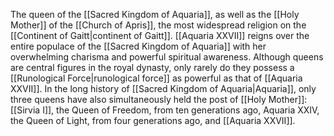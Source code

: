 The queen of the <span class="political-bodies-places">[[Sacred Kingdom of Aquaria]]</span>, as well as the <span class="miscellaneous">[[Holy Mother]]</span> of the <span class="miscellaneous">[[Church of Apris]]</span>, the most widespread religion on the <span class="political-bodies-places">[[Continent of Gaitt|continent of Gaitt]]</span>.
<span class="people">[[Aquaria XXVII]]</span> reigns over the entire populace of the <span class="political-bodies-places">[[Sacred Kingdom of Aquaria]]</span> with her overwhelming charisma and powerful spiritual awareness.
Although queens are central figures in the royal dynasty, only rarely do they possess a <span class="miscellaneous">[[Runological Force|runological force]]</span> as powerful as that of <span class="people">[[Aquaria XXVII]]</span>.
In the long history of <span class="political-bodies-places">[[Sacred Kingdom of Aquaria|Aquaria]]</span>, only three queens have also simultaneously held the post of <span class="miscellaneous">[[Holy Mother]]</span>: <span class="people">[[Sirvia I]]</span>, the Queen of Freedom, from ten generations ago, Aquaria XXIV, the Queen of Light, from four generations ago, and <span class="people">[[Aquaria XXVII]]</span>.